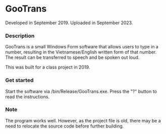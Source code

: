 # GooTrans
Developed in September 2019. Uploaded in September 2023.

### Description
GooTrans is a small Windows Form software that allows users to type in a number, resulting in the Vietnamese/English written form of that number. The result can be transferred to speech and be spoken out loud.

This was built for a class project in 2019.

### Get started
Start the software via /bin/Release/GooTrans.exe. 
Press the "?" button to read the instructions.

### Note
The program works well. However, as the project file is old, there may be a need to relocate the source code before further building.
